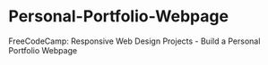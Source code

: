 # Personal-Portfolio-Webpage
FreeCodeCamp: Responsive Web Design Projects - Build a Personal Portfolio Webpage
